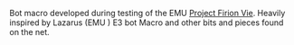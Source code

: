 Bot macro developed during testing of the EMU [Project Firion Vie](https://fvproject.com/index.php/Main_Page).
Heavily inspired by Lazarus (EMU ) E3 bot Macro and other bits and pieces found on the net.
